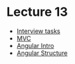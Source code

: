 <h1>
    Lecture 13
</h1>

<ul>
    <li>
        <a href="./01.md">Interview tasks</a>
    </li>
    <li>
        <a href="./02.md">MVC</a>
    </li>
    <li>
        <a href="./03.md">Angular Intro</a>
    </li>
    <li>
        <a href="./04.md">Angular Structure</a>
    </li>
</ul>
